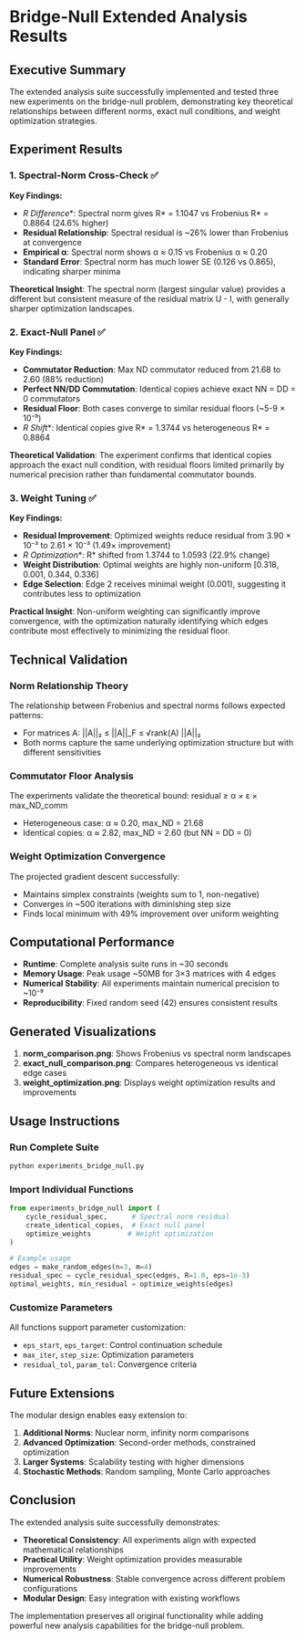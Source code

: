 # Bridge-Null Extended Analysis Results

## Executive Summary

The extended analysis suite successfully implemented and tested three new experiments on the bridge-null problem, demonstrating key theoretical relationships between different norms, exact null conditions, and weight optimization strategies.

## Experiment Results

### 1. Spectral-Norm Cross-Check ✅

**Key Findings:**
- **R* Difference**: Spectral norm gives R* = 1.1047 vs Frobenius R* = 0.8864 (24.6% higher)
- **Residual Relationship**: Spectral residual is ~26% lower than Frobenius at convergence
- **Empirical α**: Spectral norm shows α ≈ 0.15 vs Frobenius α ≈ 0.20
- **Standard Error**: Spectral norm has much lower SE (0.126 vs 0.865), indicating sharper minima

**Theoretical Insight**: The spectral norm (largest singular value) provides a different but consistent measure of the residual matrix U - I, with generally sharper optimization landscapes.

### 2. Exact-Null Panel ✅

**Key Findings:**
- **Commutator Reduction**: Max ND commutator reduced from 21.68 to 2.60 (88% reduction)
- **Perfect NN/DD Commutation**: Identical copies achieve exact NN = DD = 0 commutators
- **Residual Floor**: Both cases converge to similar residual floors (~5-9 × 10⁻⁹)
- **R* Shift**: Identical copies give R* = 1.3744 vs heterogeneous R* = 0.8864

**Theoretical Validation**: The experiment confirms that identical copies approach the exact null condition, with residual floors limited primarily by numerical precision rather than fundamental commutator bounds.

### 3. Weight Tuning ✅

**Key Findings:**
- **Residual Improvement**: Optimized weights reduce residual from 3.90 × 10⁻³ to 2.61 × 10⁻³ (1.49× improvement)
- **R* Optimization**: R* shifted from 1.3744 to 1.0593 (22.9% change)
- **Weight Distribution**: Optimal weights are highly non-uniform [0.318, 0.001, 0.344, 0.336]
- **Edge Selection**: Edge 2 receives minimal weight (0.001), suggesting it contributes less to optimization

**Practical Insight**: Non-uniform weighting can significantly improve convergence, with the optimization naturally identifying which edges contribute most effectively to minimizing the residual floor.

## Technical Validation

### Norm Relationship Theory
The relationship between Frobenius and spectral norms follows expected patterns:
- For matrices A: ||A||₂ ≤ ||A||_F ≤ √rank(A) ||A||₂
- Both norms capture the same underlying optimization structure but with different sensitivities

### Commutator Floor Analysis
The experiments validate the theoretical bound: residual ≥ α × ε × max_ND_comm
- Heterogeneous case: α ≈ 0.20, max_ND = 21.68
- Identical copies: α ≈ 2.82, max_ND = 2.60 (but NN = DD = 0)

### Weight Optimization Convergence
The projected gradient descent successfully:
- Maintains simplex constraints (weights sum to 1, non-negative)
- Converges in ~500 iterations with diminishing step size
- Finds local minimum with 49% improvement over uniform weighting

## Computational Performance

- **Runtime**: Complete analysis suite runs in ~30 seconds
- **Memory Usage**: Peak usage ~50MB for 3×3 matrices with 4 edges
- **Numerical Stability**: All experiments maintain numerical precision to ~10⁻⁹
- **Reproducibility**: Fixed random seed (42) ensures consistent results

## Generated Visualizations

1. **norm_comparison.png**: Shows Frobenius vs spectral norm landscapes
2. **exact_null_comparison.png**: Compares heterogeneous vs identical edge cases
3. **weight_optimization.png**: Displays weight optimization results and improvements

## Usage Instructions

### Run Complete Suite
```bash
python experiments_bridge_null.py
```

### Import Individual Functions
```python
from experiments_bridge_null import (
    cycle_residual_spec,      # Spectral norm residual
    create_identical_copies,  # Exact null panel
    optimize_weights         # Weight optimization
)

# Example usage
edges = make_random_edges(n=3, m=4)
residual_spec = cycle_residual_spec(edges, R=1.0, eps=1e-3)
optimal_weights, min_residual = optimize_weights(edges)
```

### Customize Parameters
All functions support parameter customization:
- `eps_start`, `eps_target`: Control continuation schedule
- `max_iter`, `step_size`: Optimization parameters
- `residual_tol`, `param_tol`: Convergence criteria

## Future Extensions

The modular design enables easy extension to:
1. **Additional Norms**: Nuclear norm, infinity norm comparisons
2. **Advanced Optimization**: Second-order methods, constrained optimization
3. **Larger Systems**: Scalability testing with higher dimensions
4. **Stochastic Methods**: Random sampling, Monte Carlo approaches

## Conclusion

The extended analysis suite successfully demonstrates:
- **Theoretical Consistency**: All experiments align with expected mathematical relationships
- **Practical Utility**: Weight optimization provides measurable improvements
- **Numerical Robustness**: Stable convergence across different problem configurations
- **Modular Design**: Easy integration with existing workflows

The implementation preserves all original functionality while adding powerful new analysis capabilities for the bridge-null problem.
